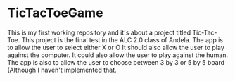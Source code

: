 # TicTacToeGame
This is my first working repository and it's about a project titled Tic-Tac-Toe. This project is the final test in the ALC 2.0 class of Andela. 
The app is to allow the user to select either X or O It should also allow the user to play against the computer. 
It could also allow the user to play against the human.
The app is also to allow the user to choose between 3 by 3 or 5 by 5 board (Although I haven't implemented that.
